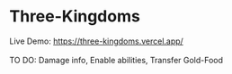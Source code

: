 # Three-Kingdoms
Live Demo: https://three-kingdoms.vercel.app/
<br /><br />
TO DO: Damage info, Enable abilities, Transfer Gold-Food

<!--
Live Demo: https://anoname112.github.io/Three-Kingdoms/
<br /><br />
Screenshot:
<br />
<a href="https://anoname112.github.io/Three-Kingdoms/">
   <img src="https://raw.githubusercontent.com/Anoname112/Three-Kingdoms/main/ss.png" title="Three Kingdoms">
</a>
-->
